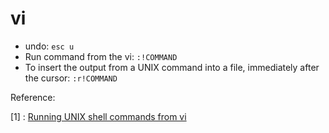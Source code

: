 # vi

- undo: `esc u`
- Run command from the vi: `:!COMMAND`
- To insert the output from a  UNIX command into a file, immediately after the cursor: `:r!COMMAND`

Reference:

[1] : [Running UNIX shell commands from vi](http://web.physics.ucsb.edu/~pcs/apps/editors/vi/vi_unix.html)